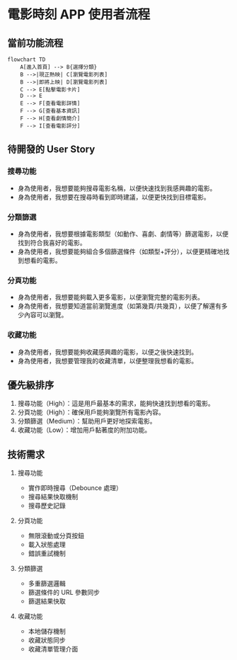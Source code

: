 # 電影時刻 APP 使用者流程

## 當前功能流程

```mermaid
flowchart TD
    A[進入首頁] --> B{選擇分類}
    B -->|現正熱映| C[瀏覽電影列表]
    B -->|即將上映| D[瀏覽電影列表]
    C --> E[點擊電影卡片]
    D --> E
    E --> F[查看電影詳情]
    F --> G[查看基本資訊]
    F --> H[查看劇情簡介]
    F --> I[查看電影評分]
```

## 待開發的 User Story

### 搜尋功能
- 身為使用者，我想要能夠搜尋電影名稱，以便快速找到我感興趣的電影。
- 身為使用者，我想要在搜尋時看到即時建議，以便更快找到目標電影。

### 分類篩選
- 身為使用者，我想要根據電影類型（如動作、喜劇、劇情等）篩選電影，以便找到符合我喜好的電影。
- 身為使用者，我想要能夠組合多個篩選條件（如類型+評分），以便更精確地找到想看的電影。

### 分頁功能
- 身為使用者，我想要能夠載入更多電影，以便瀏覽完整的電影列表。
- 身為使用者，我想要知道當前瀏覽進度（如第幾頁/共幾頁），以便了解還有多少內容可以瀏覽。

### 收藏功能
- 身為使用者，我想要能夠收藏感興趣的電影，以便之後快速找到。
- 身為使用者，我想要管理我的收藏清單，以便整理我想看的電影。

## 優先級排序

1. 搜尋功能（High）：這是用戶最基本的需求，能夠快速找到想看的電影。
2. 分頁功能（High）：確保用戶能夠瀏覽所有電影內容。
3. 分類篩選（Medium）：幫助用戶更好地探索電影。
4. 收藏功能（Low）：增加用戶黏著度的附加功能。

## 技術需求

1. 搜尋功能
   - 實作即時搜尋（Debounce 處理）
   - 搜尋結果快取機制
   - 搜尋歷史記錄

2. 分頁功能
   - 無限滾動或分頁按鈕
   - 載入狀態處理
   - 錯誤重試機制

3. 分類篩選
   - 多重篩選邏輯
   - 篩選條件的 URL 參數同步
   - 篩選結果快取

4. 收藏功能
   - 本地儲存機制
   - 收藏狀態同步
   - 收藏清單管理介面 